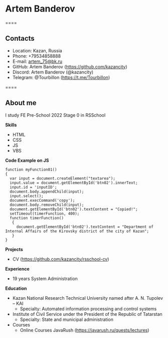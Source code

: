 # Artem Banderov

====
## Contacts
- Location: Kazan, Russia
- Phone: +79534858888
- E-mail: artem_75@bk.ru
- GitHub: Artem Banderov (https://github.com/kazancity)
- Discord: Artem Banderov (@kazancity)
- Telegram: @Tourbillon (https://t.me/Tourbillon)

====
## About me

I study FE Pre-School 2022 Stage 0 in RSSchool

**Skills**
- HTML
- CSS
- JS
- VBS

**Code Example on JS**
```
function myFunction01()
{
  var input = document.createElement("textarea");
  input.value = document.getElementById('btn02').innerText;
  input.id = 'inputID';
  document.body.appendChild(input);
  input.select();
  document.execCommand('copy');
  document.body.removeChild(input);
  document.getElementById('btn02').textContent = "Copied!";
  setTimeout(timerFunction, 400);
  function timerFunction() 
   {
     document.getElementById('btn02').textContent = "Department of Internal Affairs of the Kirovsky district of the city of Kazan";
   }
}
```

**Projects**
- CV (https://github.com/kazancity/rsschool-cv)

**Experience**
- 19 years System Administration

**Education**
- Kazan National Research Technical University named after A. N. Tupolev – KAI 
    + Specialty: Automated information processing and control systems
- Institute of Civil Service under the President of the Republic of Tatarstan
    + Specialty: State and municipal administration
- Courses
    + Online Courses JavaRush (https://javarush.ru/quests/lectures)